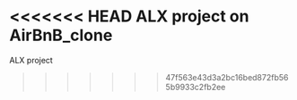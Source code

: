 <<<<<<< HEAD
ALX project on AirBnB_clone
=======
ALX project
>>>>>>> 47f563e43d3a2bc16bed872fb565b9933c2fb2ee
